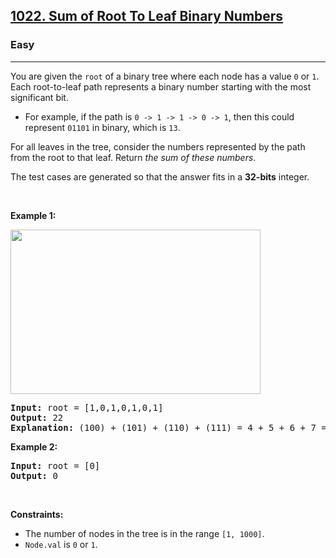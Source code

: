 <h2><a href="https://leetcode.com/problems/sum-of-root-to-leaf-binary-numbers/">1022. Sum of Root To Leaf Binary Numbers</a></h2><h3>Easy</h3><hr><div style="user-select: auto;"><p style="user-select: auto;">You are given the <code style="user-select: auto;">root</code> of a binary tree where each node has a value <code style="user-select: auto;">0</code> or <code style="user-select: auto;">1</code>. Each root-to-leaf path represents a binary number starting with the most significant bit.</p>

<ul style="user-select: auto;">
	<li style="user-select: auto;">For example, if the path is <code style="user-select: auto;">0 -&gt; 1 -&gt; 1 -&gt; 0 -&gt; 1</code>, then this could represent <code style="user-select: auto;">01101</code> in binary, which is <code style="user-select: auto;">13</code>.</li>
</ul>

<p style="user-select: auto;">For all leaves in the tree, consider the numbers represented by the path from the root to that leaf. Return <em style="user-select: auto;">the sum of these numbers</em>.</p>

<p style="user-select: auto;">The test cases are generated so that the answer fits in a <strong style="user-select: auto;">32-bits</strong> integer.</p>

<p style="user-select: auto;">&nbsp;</p>
<p style="user-select: auto;"><strong style="user-select: auto;">Example 1:</strong></p>
<img alt="" src="https://assets.leetcode.com/uploads/2019/04/04/sum-of-root-to-leaf-binary-numbers.png" style="width: 400px; height: 263px; user-select: auto;">
<pre style="user-select: auto;"><strong style="user-select: auto;">Input:</strong> root = [1,0,1,0,1,0,1]
<strong style="user-select: auto;">Output:</strong> 22
<strong style="user-select: auto;">Explanation: </strong>(100) + (101) + (110) + (111) = 4 + 5 + 6 + 7 = 22
</pre>

<p style="user-select: auto;"><strong style="user-select: auto;">Example 2:</strong></p>

<pre style="user-select: auto;"><strong style="user-select: auto;">Input:</strong> root = [0]
<strong style="user-select: auto;">Output:</strong> 0
</pre>

<p style="user-select: auto;">&nbsp;</p>
<p style="user-select: auto;"><strong style="user-select: auto;">Constraints:</strong></p>

<ul style="user-select: auto;">
	<li style="user-select: auto;">The number of nodes in the tree is in the range <code style="user-select: auto;">[1, 1000]</code>.</li>
	<li style="user-select: auto;"><code style="user-select: auto;">Node.val</code> is <code style="user-select: auto;">0</code> or <code style="user-select: auto;">1</code>.</li>
</ul>
</div>
